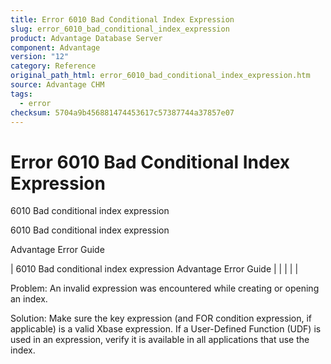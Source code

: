 ```yaml
---
title: Error 6010 Bad Conditional Index Expression
slug: error_6010_bad_conditional_index_expression
product: Advantage Database Server
component: Advantage
version: "12"
category: Reference
original_path_html: error_6010_bad_conditional_index_expression.htm
source: Advantage CHM
tags:
  - error
checksum: 5704a9b456881474453617c57387744a37857e07
---
```


# Error 6010 Bad Conditional Index Expression

6010 Bad conditional index expression

6010 Bad conditional index expression

Advantage Error Guide

| 6010 Bad conditional index expression  Advantage Error Guide |  |  |  |  |

Problem: An invalid expression was encountered while creating or opening an index.

Solution: Make sure the key expression (and FOR condition expression, if applicable) is a valid Xbase expression. If a User-Defined Function (UDF) is used in an expression, verify it is available in all applications that use the index.

